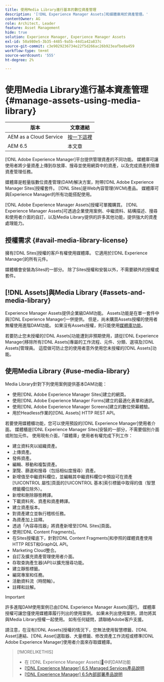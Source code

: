 ```yaml
---
title: 使用Media Library進行基本的數位資產管理
description: '[!DNL Experience Manager Assets]和媒體庫用於資產管理。'
contentOwner: AG
role: Architect, Leader
feature: Asset Management
hide: true
solution: Experience Manager, Experience Manager Assets
exl-id: 50a980e5-3b35-4485-9a5b-44d1a42a837c
source-git-commit: c3e9029236734e22f5d266ac26b923eafbe0a459
workflow-type: tm+mt
source-wordcount: '555'
ht-degree: 2%

---
```


# 使用Media Library進行基本資產管理 {#manage-assets-using-media-library}

| 版本 | 文章連結 |
| -------- | ---------------------------- |
| AEM as a Cloud Service  | [按一下這裡](https://experienceleague.adobe.com/docs/experience-manager-cloud-service/content/assets/admin/medialibrary.html?lang=en) |
| AEM 6.5 | 本文章 |

[!DNL Adobe Experience Manager]平台提供管理資產的不同功能。 媒體庫可讓使用者將少量資產上傳到存放庫、搜尋並使用網頁中的資產，以及完成資產的簡單資產管理任務。

媒體庫是輕量版數位資產管理(DAM)解決方案，附帶[!DNL Adobe Experience Manager Sites]授權套件。 [!DNL Sites]是Web內容管理(WCM)產品。 媒體庫可與Experience Manager的所有功能搭配使用。

[!DNL Adobe Experience Manager Assets]授權可單獨購買。 [!DNL Experience Manager Assets]可透過企業使用案例、中繼資料、結構描述、搜尋和使用者介面的自訂，以及Media Library提供的許多其他功能，提供強大的資產處理能力。

## 授權需求 {#avail-media-library-license}

擁有[!DNL Sites]授權的客戶有權使用媒體庫。 它適用於[!DNL Experience Manager]的所有元件。

媒體櫃會安裝為Sites的一部分。 除了Sites授權和安裝以外，不需要額外的授權或套件。

## [!DNL Assets]與Media Library {#assets-and-media-library}

Experience Manager Assets提供企業級DAM功能。 Assets功能是在單一套件中與[!DNL Experience Manager]一併提供。 但是，尚未購買Assets授權的使用者無權使用進階DAM功能。 如果沒有Assets授權，則只能使用[媒體庫功能](#use-media-library)。

若要防止您未授權的[!DNL Assets]功能遭到非預期使用，請從[!DNL Experience Manager]移除所有[!DNL Assets]專屬的工作流程、元件、分類、選項及[!DNL Assets]管理員。 這麼做可防止您的使用者意外使用您未授權的[!DNL Assets]功能。

## 使用Media Library {#use-media-library}

Media Library針對下列使用案例提供基本DAM功能：

* 使用[!DNL Adobe Experience Manager Sites]建立的網頁。
* 使用[!DNL Adobe Experience Manager Forms]建立的最適化表單和通訊。
* 使用[!DNL Adobe Experience Manager Screens]建立的數位熒幕體驗。
* 用於Headless作業的[!DNL Assets] HTTP REST API。

<!--
 TBD: Remove this after confirmation. May need to merge this list with the list provided by PMs.
* Static renditions

-->

若要使用媒體櫃功能，您可以使用預設的[!DNL Experience Manager]使用者介面。 媒體櫃是[!DNL Experience Manager Sites]安裝的一部分，不需要個別介面或附加元件。 使用現有介面，「媒體庫」使用者有權完成下列工作：

* 建立資料夾以組織資產。
* 上傳資產。
* 發佈資產。
* 編輯、移動和複製資產。
* 瀏覽、篩選和搜尋（包括相似度搜尋）資產。
* 新增值至中繼資料欄位，並編輯其中繼資料欄位中預設可在資產[!UICONTROL 屬性]頁面的[!UICONTROL 基本]索引標籤中取得的值（智慧標籤欄位除外）。
* 新增和刪除靜態轉譯。
* 下載資料夾、資產和資產轉譯。
* 建立資產版本。
* 對資產建立並執行稽核任務。
* 為資產加上註釋。
* 透過「內容尋找器」將資產新增至[!DNL Sites]頁面。
* 使用[!DNL Content Fragments]。
* 在Sites授權底下，針對[!DNL Content Fragments]和參照的媒體資產使用HTTP REST和GraphQL API。
* Marketing Cloud整合。
* 自訂及擴充資產管理使用者介面。
* 存取查詢產生器(API)以擴充搜尋功能。
* 建立靜態標籤。
* 編寫專案和任務。
* 活動資料流（時間軸）。
* 註釋和註解。

<!-- TBD: Define exactly which basic Assets workflow are available for use with Media Library?

As per PM, we must avoid stating such a list, as we do not have a list that makes sense in Cloud Service.
-->

>[!IMPORTANT]
>
>許多進階DAM使用案例已由[!DNL Experience Manager Assets]履行。 媒體庫授權可讓您僅使用媒體庫履行列出的使用案例。 如果未列出使用案例，請勿將其與Media Library授權一起使用。 如有任何疑問，請聯絡Adobe客戶支援。

請注意，在沒有[!DNL Assets]授權的情況下，您無法使用智慧標籤、[!DNL Asset]連結、[!DNL Asset]選取器、大量標籤、修改資產工作流程或標準[!DNL Adobe Experience Manager]使用者介面來存取媒體庫。

<!-- TBD: Add a CTA - how to contact Adobe for queries. -->

>[!MORELIKETHIS]
>
>* 在 [!DNL Experience Manager Assets][&#128279;](https://experienceleague.adobe.com/docs/experience-manager-65-lts/assets/home.html)中的DAM功能
>* [[!DNL Experience Manager] 6.5 Managed Services產品說明](https://helpx.adobe.com/legal/product-descriptions/adobe-experience-manager-managed-services.html)
>* [[!DNL Experience Manager] 6.5內部部署產品說明](https://helpx.adobe.com/legal/product-descriptions/adobe-experience-manager-on-premise.html)
